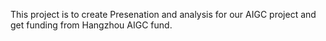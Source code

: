 This project is to create Presenation and analysis for our AIGC project and get funding from Hangzhou AIGC fund. 
